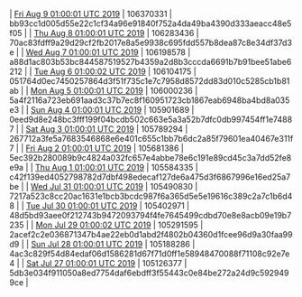| [Fri Aug  9 01:00:01 UTC 2019](https://transfer.sh/ydQhc/trcninja-dbdump-20190809010001.tar.bz2) | 106370331 | bb93cc1d005d55e22c1cf34a96e91840f752a4da49ba4390d333aeacc48e5f05 | 
| [Thu Aug  8 01:00:01 UTC 2019]() | 106283436 | 70ac83fdff9a29d29cf2fb2017e8a5e9938c695fdd557b8dea87c8e34df37d3e | 
| [Wed Aug  7 01:00:01 UTC 2019](https://transfer.sh/EZv9L/trcninja-dbdump-20190807010001.tar.bz2) | 106198578 | a88d1ac803b53bc844587519527b4359a2d8b3cccda6691b7b91bee51abe6212 | 
| [Tue Aug  6 01:00:02 UTC 2019](https://transfer.sh/SVrWH/trcninja-dbdump-20190806010002.tar.bz2) | 106104175 | 051764d0ec7450257864d3f51f735c1e7c7958d8572dd83d010c5285cb1b81ab | 
| [Mon Aug  5 01:00:01 UTC 2019](https://transfer.sh/PY8nw/trcninja-dbdump-20190805010001.tar.bz2) | 106000236 | 5a4f2116a723eb691aad3c37b7ec8f160951723cb1867eab6948ba4bd8a035e3 | 
| [Sun Aug  4 01:00:01 UTC 2019]() | 105901689 | 0eed9d8e248bc3fff199f04bcdb502c663e5a3a52b7dfc0db997454ff1e74887 | 
| [Sat Aug  3 01:00:01 UTC 2019](https://transfer.sh/O88La/trcninja-dbdump-20190803010001.tar.bz2) | 105789294 | 267712a3fe5a7683546868e6e401c655c1bb7b6dc2a85f79601ea40467e311f7 | 
| [Fri Aug  2 01:00:01 UTC 2019](https://transfer.sh/kcn65/trcninja-dbdump-20190802010001.tar.bz2) | 105681386 | 5ec392b280089b9c4824a032fc657e4abbe78e6c191e89cd45c3a7dd52fe8e9a | 
| [Thu Aug  1 01:00:01 UTC 2019](https://transfer.sh/Ualfh/trcninja-dbdump-20190801010001.tar.bz2) | 105584335 | c42f139ed4052798782d7dbf498edecaf127de6a475d3f6867996e16ed25a7be | 
| [Wed Jul 31 01:00:01 UTC 2019]() | 105490830 | 7217a523c8cc20ac1631e1bcb3bcdc987f6a365d5e5e19616c389c2a7c1b6d48 | 
| [Tue Jul 30 01:00:01 UTC 2019]() | 105402971 | 48d5bd93aee0f212743b9472093794f4fe7645499cdbd70e8e8acb09e19b7235 | 
| [Mon Jul 29 01:00:02 UTC 2019](https://transfer.sh/6b97i/trcninja-dbdump-20190729010002.tar.bz2) | 105291595 | 2acef2c2e036871347b4ae22eb0d1abd2f4802b04360d1fcee96d9a30faa99d9 | 
| [Sun Jul 28 01:00:01 UTC 2019]() | 105188286 | 4ac3c829f54d84edaf06d1586281d67f71d0ff1e58948470088f71108c92e7e4 | 
| [Sat Jul 27 01:00:01 UTC 2019]() | 105126377 | 5db3e034f911050a8ed7754daf6ebdff3f55443c0e84be272a24d9c5929499ce | 

